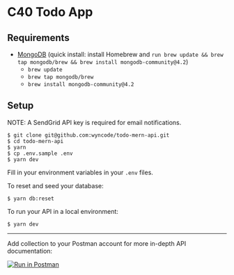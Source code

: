 # C40 Todo App

## Requirements

- [MongoDB](https://docs.mongodb.com/manual/tutorial/install-mongodb-on-os-x/) (quick install: install Homebrew and `run brew update && brew tap mongodb/brew && brew install mongodb-community@4.2`)
  - `brew update`
  - `brew tap mongodb/brew`
  - `brew install mongodb-community@4.2`

## Setup

NOTE: A SendGrid API key is required for email notifications.

```shell
$ git clone git@github.com:wyncode/todo-mern-api.git
$ cd todo-mern-api
$ yarn
$ cp .env.sample .env
$ yarn dev
```

Fill in your environment variables in your `.env` files.

To reset and seed your database:

```
$ yarn db:reset
```

To run your API in a local environment:

```
$ yarn dev
```

---

Add collection to your Postman account for more in-depth API documentation:

[![Run in Postman](https://run.pstmn.io/button.svg)](https://app.getpostman.com/run-collection/99ca62324ef8441fc734)
